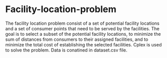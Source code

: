 # Facility-location-problem
The facility location problem consist of a set of potential facility locations and a set of consumer points that need to be served by the facilities. The goal is 
to select a subset of the potential facility locations, to minimize the sum of distances from consumers to their assigned facilities, and to minimize the total 
cost of establishing the selected facilities.
Cplex is used to solve the problem. Data is conatined in dataset.csv file.
